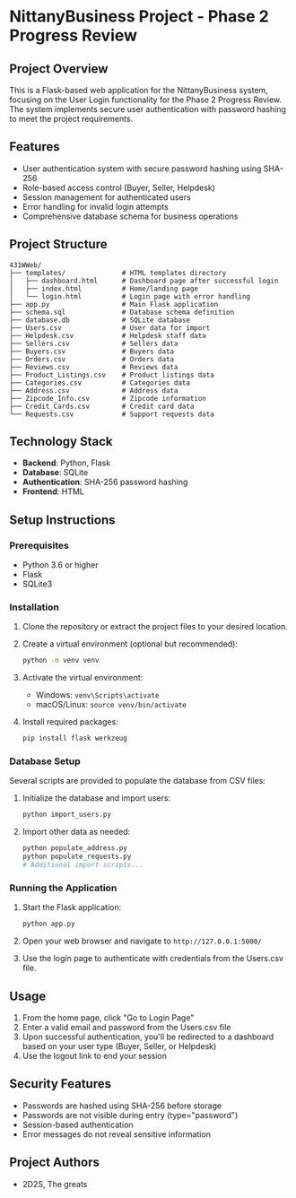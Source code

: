 # NittanyBusiness Project - Phase 2 Progress Review

## Project Overview

This is a Flask-based web application for the NittanyBusiness system, focusing on the User Login functionality for the Phase 2 Progress Review. The system implements secure user authentication with password hashing to meet the project requirements.

## Features

- User authentication system with secure password hashing using SHA-256
- Role-based access control (Buyer, Seller, Helpdesk)
- Session management for authenticated users
- Error handling for invalid login attempts
- Comprehensive database schema for business operations

## Project Structure

```
431WWeb/
├── templates/              # HTML templates directory
│   ├── dashboard.html      # Dashboard page after successful login
│   ├── index.html          # Home/landing page
│   └── login.html          # Login page with error handling
├── app.py                  # Main Flask application
├── schema.sql              # Database schema definition
├── database.db             # SQLite database
├── Users.csv               # User data for import
├── Helpdesk.csv            # Helpdesk staff data
├── Sellers.csv             # Sellers data
├── Buyers.csv              # Buyers data
├── Orders.csv              # Orders data
├── Reviews.csv             # Reviews data
├── Product_Listings.csv    # Product listings data
├── Categories.csv          # Categories data
├── Address.csv             # Address data
├── Zipcode_Info.csv        # Zipcode information
├── Credit_Cards.csv        # Credit card data
└── Requests.csv            # Support requests data
```

## Technology Stack

- **Backend**: Python, Flask
- **Database**: SQLite
- **Authentication**: SHA-256 password hashing
- **Frontend**: HTML

## Setup Instructions

### Prerequisites

- Python 3.6 or higher
- Flask
- SQLite3

### Installation

1. Clone the repository or extract the project files to your desired location.

2. Create a virtual environment (optional but recommended):

   ```bash
   python -m venv venv
   ```

3. Activate the virtual environment:

   - Windows: `venv\Scripts\activate`
   - macOS/Linux: `source venv/bin/activate`

4. Install required packages:
   ```bash
   pip install flask werkzeug
   ```

### Database Setup

Several scripts are provided to populate the database from CSV files:

1. Initialize the database and import users:

   ```bash
   python import_users.py
   ```

2. Import other data as needed:
   ```bash
   python populate_address.py
   python populate_requests.py
   # Additional import scripts...
   ```

### Running the Application

1. Start the Flask application:

   ```bash
   python app.py
   ```

2. Open your web browser and navigate to `http://127.0.0.1:5000/`

3. Use the login page to authenticate with credentials from the Users.csv file.

## Usage

1. From the home page, click "Go to Login Page"
2. Enter a valid email and password from the Users.csv file
3. Upon successful authentication, you'll be redirected to a dashboard based on your user type (Buyer, Seller, or Helpdesk)
4. Use the logout link to end your session

## Security Features

- Passwords are hashed using SHA-256 before storage
- Passwords are not visible during entry (type="password")
- Session-based authentication
- Error messages do not reveal sensitive information

## Project Authors

- 2D2S, The greats
